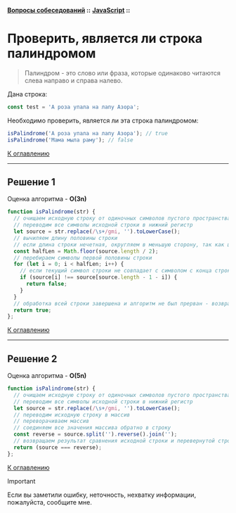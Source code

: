 **[Вопросы собеседований](../../README.md#tasks) ::** 
**[JavaScript](../../README.md#tasks-javascript) ::**
# Проверить, является ли строка палиндромом

> Палиндром - это слово или фраза, которые одинаково читаются слева направо и справа налево.

Дана строка:
```javascript
const test = 'А роза упала на лапу Азора';
```
Необходимо проверить, является ли эта строка палиндромом:
```javascript
isPalindrome('А роза упала на лапу Азора'); // true
isPalindrome('Мама мыла раму'); // false
```

[К оглавлению](../../README.md#tasks-javascript)

---

## Решение 1
Оценка алгоритма - **O(3n)**

```javascript
function isPalindrome(str) {
  // очищаем исходную строку от одиночных символов пустого пространства
  // переводим все символы исходной строки в нижний регистр
  let source = str.replace(/\s+/gmi, '').toLowerCase();
  // вычиляем длину половины строки
  // если длина строки нечетная, округляем в меньшую сторону, так как центральный символ не должен попадать в проверку - он всегда одинаков
  const halfLen = Math.floor(source.length / 2);
  // перебираем символы первой половины строки 
  for (let i = 0; i < halfLen; i++) {
    // если текущий символ строки не совпадает с символом с конца строки с учетом смещения (i) - возвращаем FALSE
    if (source[i] !== source[source.length - 1 - i]) {
      return false;
    }
  }
  // обработка всей строки завершена и алгоритм не был прерван - возвращаем TRUE
  return true;
};
```

[К оглавлению](../../README.md#tasks-javascript)

---

## Решение 2
Оценка алгоритма - **O(5n)**

```javascript
function isPalindrome(str) {
  // очищаем исходную строку от одиночных символов пустого пространства
  // переводим все символы исходной строки в нижний регистр
  let source = str.replace(/\s+/gmi, '').toLowerCase();
  // переводим исходную строку в массив
  // переворачиваем массив
  // соединяем все значения массива обратно в строку
  const reverse = source.split('').reverse().join('');
  // возвращаем результат сравнения исходной строки и перевернутой строки 
  return (source === reverse);
};
```

[К оглавлению](../../README.md#tasks-javascript)

> [!IMPORTANT]
> Если вы заметили ошибку, неточность, нехватку информации, пожалуйста, сообщите мне.

